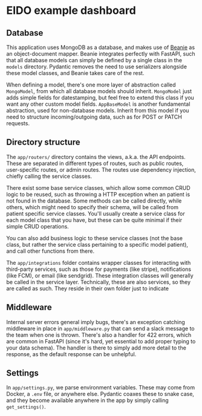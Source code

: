 # EIDO example dashboard


## Database

This application uses MongoDB as a database, and makes use of [Beanie](https://beanie-odm.dev)
as an object-document mapper. Beanie integrates perfectly with FastAPI, such that all database
models can simply be defined by a single class in the `models` directory. Pydantic removes the
need to use serializers alongside these model classes, and Beanie takes care of the rest.

When defining a model, there's one more layer of abstraction called `MongoModel`, from which
all database models should inherit. `MongoModel` just adds simple fields for datestamping, but
feel free to extend this class if you want any other custom model fields. `AppBaseModel`
is another fundamental abstraction, used for non-database models. Inherit from this model
if you need to structure incoming/outgoing data, such as for POST or PATCH requests.


## Directory structure

The `app/routers/` directory contains the views, a.k.a. the API endpoints. These are separated in
different types of routes, such as public routes, user-specific routes, or admin routes. The routes
use dependency injection, chiefly calling the service classes.

There exist some base service classes, which allow some common CRUD logic to be reused, such as
throwing a HTTP exception when an patient is not found in the database. Some methods can be called
directly, while others, which might need to specify their schema, will be called from patient
specific service classes. You'll usually create a service class for each model class that you have,
but these can be quite minimal if their simple CRUD operations.

You can also add business logic to these service classes (not the base class, but rather the service class
pertaining to a specific model patient), and call other functions from there.

The `app/integrations` folder contains wrapper classes for interacting with third-party services, such
as those for payments (like stripe), notifications (like FCM), or email (like sendgrid). These integration
classes will generally be called in the service layer. Technically, these are also services, so they are
called as such. They reside in their own folder just to indicate


## Middleware

Internal server errors general imply bugs, there's an exception catching middleware in place
in `app/middleware.py` that can send a slack message to the team when one is thrown. There's
also a handler for 422 errors, which are common in FastAPI (since it's hard, yet essential
to add proper typing to your data schema). The handler is there to simply add more detail to
the response, as the default response can be unhelpful.


## Settings

In `app/settings.py`, we parse environment variables. These may come from Docker, a `.env` file,
or anywhere else. Pydantic coaxes these to snake case, and they become available anywhere in the
app by simply calling `get_settings()`.
